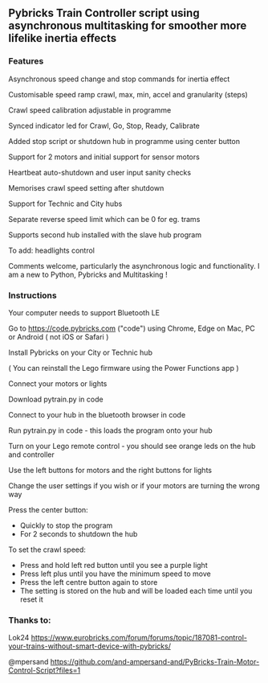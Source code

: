 ## Pybricks Train Controller script using asynchronous multitasking for smoother more lifelike inertia effects

### Features

Asynchronous speed change and stop commands for inertia effect 

Customisable speed ramp crawl, max, min, accel and granularity (steps)

Crawl speed calibration adjustable in programme 

Synced indicator led for Crawl, Go, Stop, Ready, Calibrate 

Added stop script or shutdown hub in programme using center button

Support for 2 motors and initial support for sensor motors

Heartbeat auto-shutdown and user input sanity checks

Memorises crawl speed setting after shutdown

Support for Technic and City hubs 

Separate reverse speed limit which can be 0 for eg. trams

Supports second hub installed with the slave hub program

To add: headlights control

Comments welcome, particularly the asynchronous logic and functionality. I am a new to Python, Pybricks and Multitasking !

### Instructions

Your computer needs to support Bluetooth LE

Go to https://code.pybricks.com ("code") using Chrome, Edge on Mac, PC or Android ( not iOS or Safari )

Install Pybricks on your City or Technic hub

( You can reinstall the Lego firmware using the Power Functions app )

Connect your motors or lights

Download pytrain.py in code

Connect to your hub in the bluetooth browser in code

Run pytrain.py in code - this loads the program onto your hub

Turn on your Lego remote control - you should see orange leds on the hub and controller

Use the left buttons for motors and the right buttons for lights

Change the user settings if you wish or if your motors are turning the wrong way

Press the center button:
* Quickly to stop the program
* For 2 seconds to shutdown the hub

To set the crawl speed:
* Press and hold left red button until you see a purple light
* Press left plus until you have the minimum speed to move
* Press the left centre button again to store
* The setting is stored on the hub and will be loaded each time until you reset it

### Thanks to: 

Lok24 https://www.eurobricks.com/forum/forums/topic/187081-control-your-trains-without-smart-device-with-pybricks/

@mpersand https://github.com/and-ampersand-and/PyBricks-Train-Motor-Control-Script?files=1


